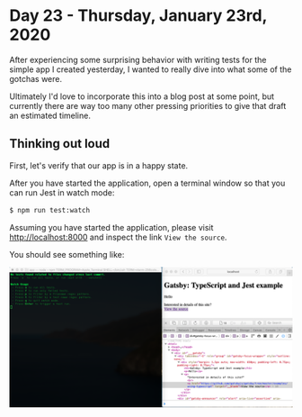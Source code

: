 # Day 23 - Thursday, January 23rd, 2020

After experiencing some surprising behavior with writing tests for the simple app I created yesterday, I wanted to really dive into what some of the gotchas were.

Ultimately I'd love to incorporate this into a blog post at some point, but currently there are way too many other pressing priorities to give that draft an estimated timeline.

## Thinking out loud

First, let's verify that our app is in a happy state.

After you have started the application, open a terminal window so that you can run Jest in watch mode:

```sh
$ npm run test:watch
```

Assuming you have started the application, please visit [http://localhost:8000](http://localhost:8000) and inspect the link `View the source`.

You should see something like:

![screenshots/screenshot-00.png](screenshots/screenshot-00.png)
